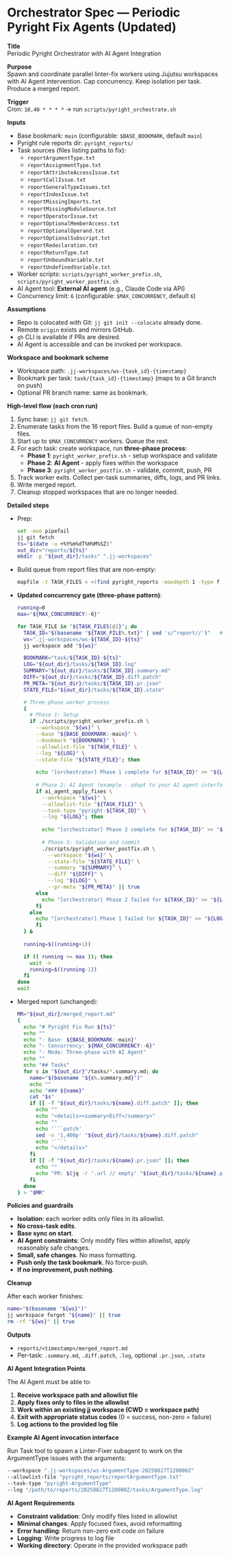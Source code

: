 # Orchestrator Spec — Periodic Pyright Fix Agents (Updated)

**Title**  
Periodic Pyright Orchestrator with AI Agent Integration

**Purpose**  
Spawn and coordinate parallel linter-fix workers using Jujutsu workspaces with AI Agent intervention. Cap concurrency. Keep isolation per task. Produce a merged report.

**Trigger**  
Cron: `10,40 * * * *` → run `scripts/pyright_orchestrate.sh`

**Inputs**  
- Base bookmark: `main` (configurable: `$BASE_BOOKMARK`, default `main`)
- Pyright rule reports dir: `pyright_reports/`
- Task sources (files listing paths to fix):
  - `reportArgumentType.txt`
  - `reportAssignmentType.txt`
  - `reportAttributeAccessIssue.txt`
  - `reportCallIssue.txt`
  - `reportGeneralTypeIssues.txt`
  - `reportIndexIssue.txt`
  - `reportMissingImports.txt`
  - `reportMissingModuleSource.txt`
  - `reportOperatorIssue.txt`
  - `reportOptionalMemberAccess.txt`
  - `reportOptionalOperand.txt`
  - `reportOptionalSubscript.txt`
  - `reportRedeclaration.txt`
  - `reportReturnType.txt`
  - `reportUnboundVariable.txt`
  - `reportUndefinedVariable.txt`
- Worker scripts: `scripts/pyright_worker_prefix.sh`, `scripts/pyright_worker_postfix.sh`
- AI Agent tool: **External AI agent** (e.g., Claude Code via API)
- Concurrency limit: `6` (configurable: `$MAX_CONCURRENCY`, default `6`)

**Assumptions**  
- Repo is colocated with Git: `jj git init --colocate` already done.
- Remote `origin` exists and mirrors GitHub.
- `gh` CLI is available if PRs are desired.
- AI Agent is accessible and can be invoked per workspace.

**Workspace and bookmark scheme**  
- Workspace path: `.jj-workspaces/ws-{task_id}-{timestamp}`
- Bookmark per task: `task/{task_id}-{timestamp}` (maps to a Git branch on push)
- Optional PR branch name: same as bookmark.

**High-level flow (each cron run)**  
1) Sync base: `jj git fetch`.  
2) Enumerate tasks from the 16 report files. Build a queue of non-empty files.  
3) Start up to `$MAX_CONCURRENCY` workers. Queue the rest.  
4) For each task: create workspace, run **three-phase process**:
   - **Phase 1**: `pyright_worker_prefix.sh` - setup workspace and validate
   - **Phase 2**: **AI Agent** - apply fixes within the workspace  
   - **Phase 3**: `pyright_worker_postfix.sh` - validate, commit, push, PR
5) Track worker exits. Collect per-task summaries, diffs, logs, and PR links.  
6) Write merged report.  
7) Cleanup stopped workspaces that are no longer needed.

**Detailed steps**  
- Prep:
  ```bash
  set -euo pipefail
  jj git fetch
  ts="$(date -u +%Y%m%dT%H%M%SZ)"
  out_dir="reports/${ts}"
  mkdir -p "${out_dir}/tasks" ".jj-workspaces"
  ```

- Build queue from report files that are non-empty:
  ```bash
  mapfile -t TASK_FILES < <(find pyright_reports -maxdepth 1 -type f -name 'report*.txt' -size +0c | sort)
  ```

- **Updated concurrency gate (three-phase pattern)**:
  ```bash
  running=0
  max="${MAX_CONCURRENCY:-6}"

  for TASK_FILE in "${TASK_FILES[@]}"; do
    TASK_ID="$(basename "${TASK_FILE%.txt}" | sed 's/^report//')"   # e.g., ArgumentType
    ws=".jj-workspaces/ws-${TASK_ID}-${ts}"
    jj workspace add "${ws}"

    BOOKMARK="task/${TASK_ID}-${ts}"
    LOG="${out_dir}/tasks/${TASK_ID}.log"
    SUMMARY="${out_dir}/tasks/${TASK_ID}.summary.md"
    DIFF="${out_dir}/tasks/${TASK_ID}.diff.patch"
    PR_META="${out_dir}/tasks/${TASK_ID}.pr.json"
    STATE_FILE="${out_dir}/tasks/${TASK_ID}.state"

    # Three-phase worker process
    {
      # Phase 1: Setup
      if ./scripts/pyright_worker_prefix.sh \
        --workspace "${ws}" \
        --base "${BASE_BOOKMARK:-main}" \
        --bookmark "${BOOKMARK}" \
        --allowlist-file "${TASK_FILE}" \
        --log "${LOG}" \
        --state-file "${STATE_FILE}"; then
        
        echo "[orchestrator] Phase 1 complete for ${TASK_ID}" >> "${LOG}"
        
        # Phase 2: AI Agent (example - adapt to your AI agent interface)
        if ai_agent_apply_fixes \
          --workspace "${ws}" \
          --allowlist-file "${TASK_FILE}" \
          --task-type "pyright-${TASK_ID}" \
          --log "${LOG}"; then
          
          echo "[orchestrator] Phase 2 complete for ${TASK_ID}" >> "${LOG}"
          
          # Phase 3: Validation and commit
          ./scripts/pyright_worker_postfix.sh \
            --workspace "${ws}" \
            --state-file "${STATE_FILE}" \
            --summary "${SUMMARY}" \
            --diff "${DIFF}" \
            --log "${LOG}" \
            --pr-meta "${PR_META}" || true
        else
          echo "[orchestrator] Phase 2 failed for ${TASK_ID}" >> "${LOG}"
        fi
      else
        echo "[orchestrator] Phase 1 failed for ${TASK_ID}" >> "${LOG}"
        fi
    } &
    
    running=$((running+1))

    if (( running >= max )); then
      wait -n
      running=$((running-1))
    fi
  done
  wait
  ```

- Merged report (unchanged):
  ```bash
  MR="${out_dir}/merged_report.md"
  {
    echo "# Pyright Fix Run ${ts}"
    echo ""
    echo "- Base: ${BASE_BOOKMARK:-main}"
    echo "- Concurrency: ${MAX_CONCURRENCY:-6}"
    echo "- Mode: Three-phase with AI Agent"
    echo ""
    echo "## Tasks"
    for s in "${out_dir}"/tasks/*.summary.md; do
      name="$(basename "${s%.summary.md}")"
      echo ""
      echo "### ${name}"
      cat "$s"
      if [[ -f "${out_dir}/tasks/${name}.diff.patch" ]]; then
        echo ""
        echo "<details><summary>Diff</summary>"
        echo ""
        echo '```patch'
        sed -n '1,400p' "${out_dir}/tasks/${name}.diff.patch"
        echo '```'
        echo "</details>"
      fi
      if [[ -f "${out_dir}/tasks/${name}.pr.json" ]]; then
        echo ""
        echo "PR: $(jq -r '.url // empty' "${out_dir}/tasks/${name}.pr.json")"
      fi
    done
  } > "$MR"
  ```

**Policies and guardrails**

- **Isolation**: each worker edits only files in its allowlist.
- **No cross-task edits**.
- **Base sync on start**.
- **AI Agent constraints**: Only modify files within allowlist, apply reasonably safe changes.
- **Small, safe changes**. No mass formatting.
- **Push only the task bookmark**. No force-push.
- **If no improvement, push nothing**.

**Cleanup**

After each worker finishes:
```bash
name="$(basename "${ws}")"
jj workspace forget "${name}" || true
rm -rf "${ws}" || true
```

**Outputs**

- `reports/<timestamp>/merged_report.md`
- Per-task: `.summary.md`, `.diff.patch`, `.log`, optional `.pr.json`, `.state`

**AI Agent Integration Points**

The AI Agent must be able to:
1. **Receive workspace path and allowlist file**
2. **Apply fixes only to files in the allowlist**
3. **Work within an existing jj workspace (CWD = workspace path)**
4. **Exit with appropriate status codes** (0 = success, non-zero = failure)
5. **Log actions to the provided log file**

**Example AI Agent invocation interface**

Run Task tool to spawn a Linter-Fixer subagent to work on the ArgumentType issues with the arguments:
```bash
--workspace ".jj-workspaces/ws-ArgumentType-20250827T120000Z"
--allowlist-file "pyright_reports/reportArgumentType.txt"
--task-type "pyright-ArgumentType"
--log "/path/to/reports/20250827T120000Z/tasks/ArgumentType.log"
```

**AI Agent Requirements**

- **Constraint validation**: Only modify files listed in allowlist
- **Minimal changes**: Apply focused fixes, avoid reformatting
- **Error handling**: Return non-zero exit code on failure
- **Logging**: Write progress to log file
- **Working directory**: Operate in the provided workspace path
